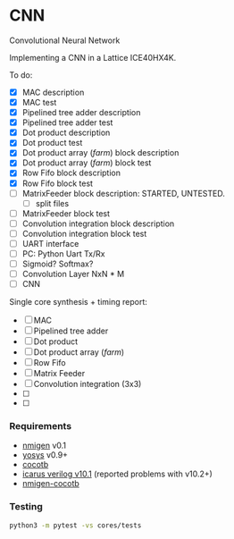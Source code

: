 
# CNN

Convolutional Neural Network

Implementing a CNN in a Lattice ICE40HX4K.

To do:

* [x] MAC description
* [x] MAC test
* [x] Pipelined tree adder description
* [x] Pipelined tree adder test
* [x] Dot product description
* [x] Dot product test
* [x] Dot product array (*farm*) block description
* [x] Dot product array (*farm*) block test
* [x] Row Fifo block description
* [x] Row Fifo block test
* [ ] MatrixFeeder block description: STARTED, UNTESTED.
    - [ ] split files
* [ ] MatrixFeeder block test
* [ ] Convolution integration block description
* [ ] Convolution integration block test
* [ ] UART interface
* [ ] PC: Python Uart Tx/Rx
* [ ] Sigmoid? Softmax?
* [ ] Convolution Layer NxN * M
* [ ] CNN

Single core synthesis + timing report:
* [ ] MAC
* [ ] Pipelined tree adder
* [ ] Dot product
* [ ] Dot product array (*farm*)
* [ ] Row Fifo
* [ ] Matrix Feeder
* [ ] Convolution integration (3x3)
* [ ] 
* [ ] 


### Requirements

* [nmigen](https://github.com/m-labs/nmigen) v0.1
* [yosys](https://github.com/YosysHQ/yosys) v0.9+
* [cocotb](https://github.com/cocotb/cocotb)
* [icarus verilog v10.1](https://github.com/akukulanski/nmigen-cocotb) (reported problems with v10.2+)
* [nmigen-cocotb](https://github.com/akukulanski/nmigen-cocotb)

### Testing

```bash
python3 -m pytest -vs cores/tests
```